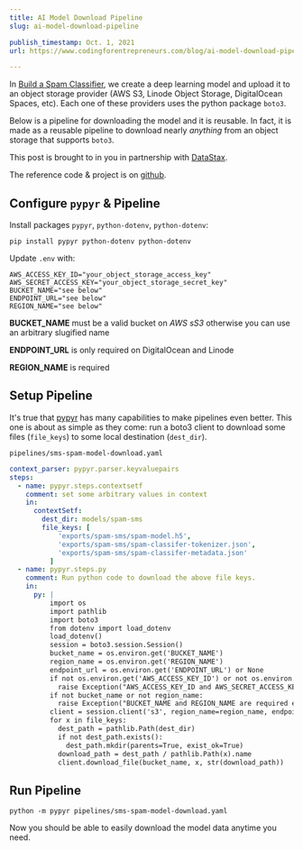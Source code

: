 ```yaml
---
title: AI Model Download Pipeline
slug: ai-model-download-pipeline

publish_timestamp: Oct. 1, 2021
url: https://www.codingforentrepreneurs.com/blog/ai-model-download-pipeline/

---
```


In [Build a Spam Classifier](https://www.codingforentrepreneurs.com/blog/build-a-spam-classifier-with-keras), we create a deep learning model and upload it to an object storage provider (AWS S3, Linode Object Storage, DigitalOcean Spaces, etc). Each one of these providers uses the python package `boto3`.

Below is a pipeline for downloading the model and it is reusable. In fact, it is made as a reusable pipeline to download nearly *anything* from an object storage that supports `boto3`.

This post is brought to in you in partnership with [DataStax](https://dtsx.io/3nRWZEG).

The reference code & project is on [github](https://github.com/codingforentrepreneurs/AI-as-an-API).

## Configure `pypyr` & Pipeline

Install packages `pypyr`, `python-dotenv`, `python-dotenv`:
```
pip install pypyr python-dotenv python-dotenv
```


Update `.env` with:
```
AWS_ACCESS_KEY_ID="your_object_storage_access_key"
AWS_SECRET_ACCESS_KEY="your_object_storage_secret_key"
BUCKET_NAME="see below"
ENDPOINT_URL="see below"
REGION_NAME="see below"
```

**BUCKET_NAME** must be a valid bucket on _AWS sS3_ otherwise you can use an arbitrary slugified name

**ENDPOINT_URL** is only required on DigitalOcean and Linode

**REGION_NAME** is required

## Setup Pipeline

It's true that [pypyr](https://pypyr.io/) has many capabilities to make pipelines even better. This one is about as simple as they come: run a boto3 client to download some files (`file_keys`) to some local destination (`dest_dir`).

`pipelines/sms-spam-model-download.yaml`

```yaml
context_parser: pypyr.parser.keyvaluepairs
steps:
  - name: pypyr.steps.contextsetf
    comment: set some arbitrary values in context
    in:
      contextSetf:
        dest_dir: models/spam-sms
        file_keys: [
            'exports/spam-sms/spam-model.h5', 
            'exports/spam-sms/spam-classifer-tokenizer.json', 
            'exports/spam-sms/spam-classifer-metadata.json'
          ]
  - name: pypyr.steps.py
    comment: Run python code to download the above file keys.
    in:
      py: |
          import os
          import pathlib
          import boto3
          from dotenv import load_dotenv
          load_dotenv()
          session = boto3.session.Session()
          bucket_name = os.environ.get('BUCKET_NAME')
          region_name = os.environ.get('REGION_NAME')
          endpoint_url = os.environ.get('ENDPOINT_URL') or None
          if not os.environ.get('AWS_ACCESS_KEY_ID') or not os.environ.get('AWS_SECRET_ACCESS_KEY'):
            raise Exception("AWS_ACCESS_KEY_ID and AWS_SECRET_ACCESS_KEY are required environment variables.")
          if not bucket_name or not region_name:
            raise Exception("BUCKET_NAME and REGION_NAME are required environment variables.")
          client = session.client('s3', region_name=region_name, endpoint_url=endpoint_url)
          for x in file_keys:
            dest_path = pathlib.Path(dest_dir)
            if not dest_path.exists():
              dest_path.mkdir(parents=True, exist_ok=True)
            download_path = dest_path / pathlib.Path(x).name
            client.download_file(bucket_name, x, str(download_path))
```

## Run Pipeline

```
python -m pypyr pipelines/sms-spam-model-download.yaml
```

Now you should be able to easily download the model data anytime you need.